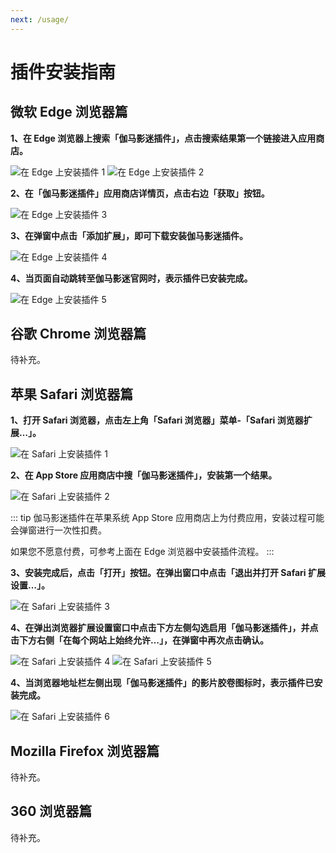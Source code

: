 ```yaml
---
next: /usage/
---
```


# 插件安装指南

## 微软 Edge 浏览器篇

**1、在 Edge 浏览器上搜索「伽马影迷插件」，点击搜索结果第一个链接进入应用商店。**

![在 Edge 上安装插件 1](/assets/install.edge.1.png)
![在 Edge 上安装插件 2](/assets/install.edge.2.png)

**2、在「伽马影迷插件」应用商店详情页，点击右边「获取」按钮。**

![在 Edge 上安装插件 3](/assets/install.edge.3.png)

**3、在弹窗中点击「添加扩展」，即可下载安装伽马影迷插件。**

![在 Edge 上安装插件 4](/assets/install.edge.4.png)

**4、当页面自动跳转至伽马影迷官网时，表示插件已安装完成。**

![在 Edge 上安装插件 5](/assets/install.edge.5.png)

## 谷歌 Chrome 浏览器篇

待补充。

## 苹果 Safari 浏览器篇

**1、打开 Safari 浏览器，点击左上角「Safari 浏览器」菜单-「Safari 浏览器扩展…」。**

![在 Safari 上安装插件 1](/assets/install.safari.1.png)

**2、在 App Store 应用商店中搜「伽马影迷插件」，安装第一个结果。**

![在 Safari 上安装插件 2](/assets/install.safari.2.png)

::: tip
伽马影迷插件在苹果系统 App Store 应用商店上为付费应用，安装过程可能会弹窗进行一次性扣费。

如果您不愿意付费，可参考上面在 Edge 浏览器中安装插件流程。
:::

**3、安装完成后，点击「打开」按钮。在弹出窗口中点击「退出并打开 Safari 扩展设置…」。**

![在 Safari 上安装插件 3](/assets/install.safari.3.png)

**4、在弹出浏览器扩展设置窗口中点击下方左侧勾选启用「伽马影迷插件」，并点击下方右侧「在每个网站上始终允许…」，在弹窗中再次点击确认。**

![在 Safari 上安装插件 4](/assets/install.safari.4.png)
![在 Safari 上安装插件 5](/assets/install.safari.5.png)

**4、当浏览器地址栏左侧出现「伽马影迷插件」的影片胶卷图标时，表示插件已安装完成。**

![在 Safari 上安装插件 6](/assets/install.safari.6.png)

## Mozilla Firefox 浏览器篇

待补充。

## 360 浏览器篇

待补充。
